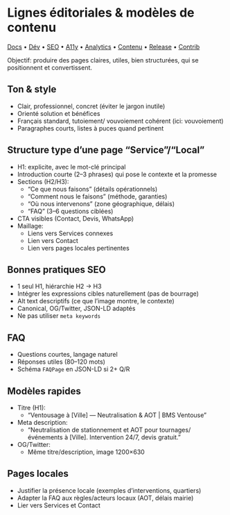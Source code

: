 # Lignes éditoriales & modèles de contenu
[Docs](./README.md) • [Dév](./DEVELOPMENT.md) • [SEO](./SEO_GUIDE.md) • [A11y](./ACCESSIBILITY.md) • [Analytics](./ANALYTICS_GA4.md) • [Contenu](./CONTENT_GUIDELINES.md) • [Release](./RELEASE_CHECKLIST.md) • [Contrib](./CONTRIBUTING.md)

Objectif: produire des pages claires, utiles, bien structurées, qui se positionnent et convertissent.

## Ton & style

- Clair, professionnel, concret (éviter le jargon inutile)
- Orienté solution et bénéfices
- Français standard, tutoiement/ vouvoiement cohérent (ici: vouvoiement)
- Paragraphes courts, listes à puces quand pertinent

## Structure type d’une page “Service”/“Local”

- H1: explicite, avec le mot-clé principal
- Introduction courte (2–3 phrases) qui pose le contexte et la promesse
- Sections (H2/H3):
  - “Ce que nous faisons” (détails opérationnels)
  - “Comment nous le faisons” (méthode, garanties)
  - “Où nous intervenons” (zone géographique, délais)
  - “FAQ” (3–6 questions ciblées)
- CTA visibles (Contact, Devis, WhatsApp)
- Maillage:
  - Liens vers Services connexes
  - Lien vers Contact
  - Lien vers pages locales pertinentes

## Bonnes pratiques SEO

- 1 seul H1, hiérarchie H2 → H3
- Intégrer les expressions cibles naturellement (pas de bourrage)
- Alt text descriptifs (ce que l’image montre, le contexte)
- Canonical, OG/Twitter, JSON-LD adaptés
- Ne pas utiliser `meta keywords`

## FAQ

- Questions courtes, langage naturel
- Réponses utiles (80–120 mots)
- Schéma `FAQPage` en JSON-LD si 2+ Q/R

## Modèles rapides

- Titre (H1):
  - “Ventousage à [Ville] — Neutralisation & AOT | BMS Ventouse”
- Meta description:
  - “Neutralisation de stationnement et AOT pour tournages/événements à [Ville]. Intervention 24/7, devis gratuit.”
- OG/Twitter:
  - Même titre/description, image 1200×630

## Pages locales

- Justifier la présence locale (exemples d’interventions, quartiers)
- Adapter la FAQ aux règles/acteurs locaux (AOT, délais mairie)
- Lier vers Services et Contact